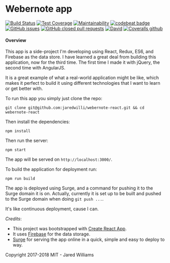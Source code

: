 
# Webernote app

[![Build Status](https://travis-ci.org/jaredwilli/webernote-react.svg?branch=master)](https://travis-ci.org/jaredwilli/webernote-react)
[![Test Coverage](https://api.codeclimate.com/v1/badges/64627baa4a5c5b0576be/test_coverage)](https://codeclimate.com/github/jaredwilli/webernote-react/test_coverage)
[![Maintainability](https://api.codeclimate.com/v1/badges/64627baa4a5c5b0576be/maintainability)](https://codeclimate.com/github/jaredwilli/webernote-react/maintainability)
[![codebeat badge](https://codebeat.co/badges/1396f00a-f7ce-43a0-af73-1bfc2298213c)](https://codebeat.co/projects/github-com-jaredwilli-webernote-react-master)
[![GitHub issues](https://img.shields.io/github/issues/badges/shields.svg)](https://github.com/jaredwilli/webernote-react/issues)
[![GitHub closed pull requests](https://img.shields.io/github/issues-pr-closed/cdnjs/cdnjs.svg)](https://github.com/jaredwilli/webernote-react/issues)
[![David](https://img.shields.io/david/expressjs/express.svg)](https://github.com/jaredwilli/webernote-react/issues)
[![Coveralls github](https://img.shields.io/coveralls/github/jekyll/jekyll.svg)](https://github.com/jaredwilli/webernote-react/issues)

#### Overview

This app is a side-project I'm developing using React, Redux, ES6, and Firebase as the data store. I have learned a great deal from building this application, now for the third time. The first time I made it with jQuery, the second time with AngularJS.

It is a great example of what a real-world application might be like, which makes it perfect to build it using different technologies that I want to learn or get better with.



To run this app you simply just clone the repo:

`git clone git@github.com:jaredwilli/webernote-react.git && cd webernote-react`

Then install the dependencies:

`npm install`

Then run the server:

`npm start`

The app will be served on `http://localhost:3000/`.

To build the application for deployment run:

`npm run build`

The app is deployed using Surge, and a command for pushing it to the Surge domain it is on.
Actually, currently it is set up to be built and pushed to the Surge domain when doing `git push ...`.

It's like continuous deployment, cause I can.


*Credits*:
- This project was bootstrapped with [Create React App](https://github.com/facebookincubator/create-react-app).
- It uses [Firebase](https://www.firebase.com/) for the data storage.
- [Surge](https://surge.sh/) for serving the app online in a quick, simple and easy to deploy to way.


Copyright 2017-2018 MIT - Jared Williams
